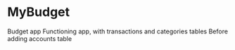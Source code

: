 # MyBudget
Budget app
Functioning app, with transactions and categories tables
Before adding accounts table
